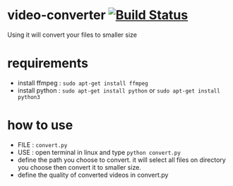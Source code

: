 # video-converter [![Build Status](https://travis-ci.org/nadysaptra/video-converter.svg?branch=master)](https://travis-ci.org/nadysaptra/video-converter)
Using it will convert your files to smaller size

# requirements
- install ffmpeg : `sudo apt-get install ffmpeg`
- install python : `sudo apt-get install python` or `sudo apt-get install python3`

# how to use
- FILE  : `convert.py`
- USE   : open terminal in linux and type `python convert.py`
- define the path you choose to convert. it will select all files on directory you choose then convert it to smaller size.
- define the quality of converted videos in convert.py

